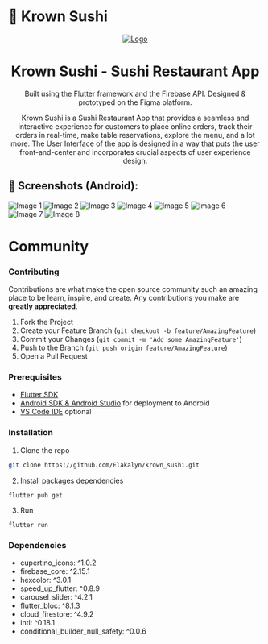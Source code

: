 
# 🍣 Krown Sushi

<p align="center">
  <a href="https://github.com/Elakalyn/auto_oasis_App">
    <img src="https://media.discordapp.net/attachments/1138848453502435368/1153614304147419246/pngtree-sushi-logo-png-image_6552022-removebg-preview.png?width=415&height=415" alt="Logo">
  </a>

<h1 align="center">Krown Sushi - Sushi Restaurant App</h1>

<p align="center">Built using the Flutter framework and the Firebase API. Designed & prototyped on the Figma platform.</p>

</p>

<p align="center"> Krown Sushi is a Sushi Restaurant App that provides a seamless and interactive experience for customers to place online orders, track their orders in real-time, make table reservations, explore the menu, and a lot more. The User Interface of the app is designed in a way that puts the user front-and-center and incorporates crucial aspects of user experience design. </p>

## 📱 Screenshots (Android):

<div style=div style="display: flex; justify-content: space-between;">
  <img src="https://media.discordapp.net/attachments/673875945198714920/1157242267543801856/Screenshot_2023-09-29-11-40-43-21_5bf616616f338ec0a5d7d656669a5263.jpg?ex=6517e559&is=651693d9&hm=949b7699647a9a208890909f4805d37da1916353a69d55d5caa25af3339f83ba&=&width=192&height=427" alt="Image 1">
  <img src="https://media.discordapp.net/attachments/673875945198714920/1157242267304730644/Screenshot_2023-09-29-11-34-50-88_5bf616616f338ec0a5d7d656669a5263.jpg?ex=6517e559&is=651693d9&hm=77a946221af7f7c6ba287281008bad226334484a4495ed7effa8469ed9b81046&=&width=192&height=427" alt="Image 2">
  <img src="https://media.discordapp.net/attachments/673875945198714920/1157242269192175616/Screenshot_2023-09-29-11-35-18-50_5bf616616f338ec0a5d7d656669a5263.jpg?ex=6517e559&is=651693d9&hm=c9797c8685c72c35d9cf6f42c76a88eb2a66051ccb4ec1c77e7de340cfdd4d0b&=&width=192&height=427" alt="Image 3">
  <img src="https://media.discordapp.net/attachments/673875945198714920/1157242268923727883/Screenshot_2023-09-29-11-35-56-77_5bf616616f338ec0a5d7d656669a5263.jpg?ex=6517e559&is=651693d9&hm=d9f20962abee5057900d458ca7ccc84c9e613d7797693206d279f7224cc54144&=&width=192&height=427" alt="Image 4">
  <img src="https://media.discordapp.net/attachments/673875945198714920/1157242268688850994/Screenshot_2023-09-29-11-37-31-55_5bf616616f338ec0a5d7d656669a5263.jpg?ex=6517e559&is=651693d9&hm=6171a44aa6d857d3831b68661c8d29a30f972bab5cf21d3f7a7a2e71ce7dee32&=&width=192&height=427" alt="Image 5">
  <img src="https://media.discordapp.net/attachments/673875945198714920/1157242268437200917/Screenshot_2023-09-29-11-38-07-14_5bf616616f338ec0a5d7d656669a5263.jpg?ex=6517e559&is=651693d9&hm=1c54feb1ea4bdf7fd057ba8d842e8a9a776a2cbaa205358a4c5ae8e221fb7509&=&width=192&height=427" alt="Image 6">
  <img src="https://media.discordapp.net/attachments/673875945198714920/1157242268114227311/Screenshot_2023-09-29-11-38-24-74_5bf616616f338ec0a5d7d656669a5263.jpg?ex=6517e559&is=651693d9&hm=86af22c5012a5aad7d50acc74e1875991d72ee18c8a3885c2db0b0be3b9e6382&=&width=192&height=427" alt="Image 7">
  <img src="https://media.discordapp.net/attachments/673875945198714920/1157242267816443945/Screenshot_2023-09-29-11-40-05-96_5bf616616f338ec0a5d7d656669a5263.jpg?ex=6517e559&is=651693d9&hm=577c38ce729020cec41749f022c562a11a56f0270f5ddd636c3f2511ba844c04&=&width=192&height=427" alt="Image 8">
</div>

# Community

### Contributing

Contributions are what make the open source community such an amazing place to be learn, inspire, and create. Any contributions you make are **greatly appreciated**.

1. Fork the Project
2. Create your Feature Branch (`git checkout -b feature/AmazingFeature`)
3. Commit your Changes (`git commit -m 'Add some AmazingFeature'`)
4. Push to the Branch (`git push origin feature/AmazingFeature`)
5. Open a Pull Request

### Prerequisites

- [Flutter SDK](https://flutter.dev)
- [Android SDK & Android Studio](https://developer.android.com/studio) for deployment to Android
- [VS Code IDE](https://code.visualstudio.com/) optional


### Installation

1. Clone the repo

```sh
git clone https://github.com/Elakalyn/krown_sushi.git
```

2. Install packages dependencies

```
flutter pub get
```

3. Run

```
flutter run
```


### Dependencies

- cupertino_icons: ^1.0.2
- firebase_core: ^2.15.1
- hexcolor: ^3.0.1
- speed_up_flutter: ^0.8.9
- carousel_slider: ^4.2.1
- flutter_bloc: ^8.1.3
- cloud_firestore: ^4.9.2
- intl: ^0.18.1
- conditional_builder_null_safety: ^0.0.6
